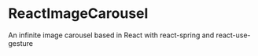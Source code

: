 # ReactImageCarousel
An infinite image carousel based in React with react-spring and react-use-gesture
